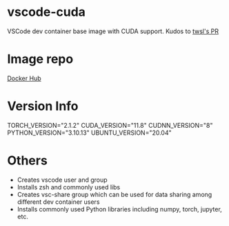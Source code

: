 # vscode-cuda
VSCode dev container base image with CUDA support.
Kudos to [twsl's PR](https://github.com/microsoft/vscode-dev-containers/pull/1176)

# Image repo
[Docker Hub](https://hub.docker.com/repository/docker/sidecus/vscode-cuda/general)

# Version Info
TORCH_VERSION="2.1.2"
CUDA_VERSION="11.8"
CUDNN_VERSION="8"
PYTHON_VERSION="3.10.13"
UBUNTU_VERSION="20.04"

# Others
 - Creates vscode user and group
 - Installs zsh and commonly used libs
 - Creates vsc-share group which can be used for data sharing among different dev container users
 - Installs commonly used Python libraries including numpy, torch, jupyter, etc.
